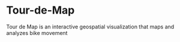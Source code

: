 # Tour-de-Map
Tour de Map is an interactive geospatial visualization that maps and analyzes bike movement 
